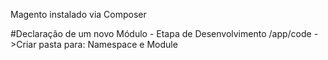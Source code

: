 Magento instalado via Composer

#Declaração de um novo Módulo - Etapa de Desenvolvimento
/app/code
    ->Criar pasta para: Namespace e Module